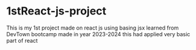 # 1stReact-js-project
This is my 1st project made on react js using basing jsx learned from DevTown bootcamp made in year 2023-2024
this had applied very basic part of react
